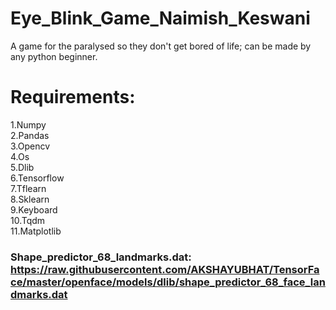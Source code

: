 # Eye_Blink_Game_Naimish_Keswani
A game for the paralysed so they don't get bored of life; can be made by any python beginner.

# Requirements:
  1.Numpy                                                                                 
  2.Pandas                                                                                     
  3.Opencv                          
  4.Os                                         
  5.Dlib                                            
  6.Tensorflow                                                              
  7.Tflearn                               
  8.Sklearn                                                           
  9.Keyboard                                                           
  10.Tqdm                                                              
  11.Matplotlib                                                                      
### Shape_predictor_68_landmarks.dat: https://raw.githubusercontent.com/AKSHAYUBHAT/TensorFace/master/openface/models/dlib/shape_predictor_68_face_landmarks.dat
